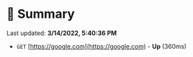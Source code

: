 # 📖 Summary
Last updated: **3/14/2022, 5:40:36 PM**

- `GET` [https://google.com](https://google.com) - **Up** (360ms)
